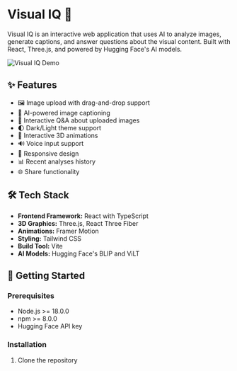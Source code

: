 # Visual IQ 🧠

Visual IQ is an interactive web application that uses AI to analyze images, generate captions, and answer questions about the visual content. Built with React, Three.js, and powered by Hugging Face's AI models.

![Visual IQ Demo](demo.gif)

## ✨ Features

- 🖼️ Image upload with drag-and-drop support
- 🤖 AI-powered image captioning
- 💬 Interactive Q&A about uploaded images
- 🌓 Dark/Light theme support
- 🎨 Interactive 3D animations
- 🔊 Voice input support
- 📱 Responsive design
- 📊 Recent analyses history
- 🌐 Share functionality

## 🛠️ Tech Stack

- **Frontend Framework:** React with TypeScript
- **3D Graphics:** Three.js, React Three Fiber
- **Animations:** Framer Motion
- **Styling:** Tailwind CSS
- **Build Tool:** Vite
- **AI Models:** Hugging Face's BLIP and ViLT

## 🚀 Getting Started

### Prerequisites

- Node.js >= 18.0.0
- npm >= 8.0.0
- Hugging Face API key

### Installation

1. Clone the repository
